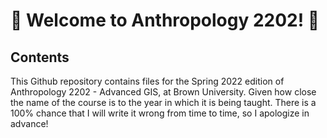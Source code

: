 # :wave: Welcome to Anthropology 2202! :wave:

## Contents

This Github repository contains files for the Spring 2022 edition of Anthropology 2202 - Advanced GIS, at Brown University. Given how close the name of the course 
is to the year in which it is being taught. There is a 100% chance that I will write it wrong from time to time, so I apologize in advance!
